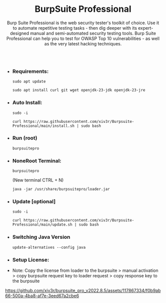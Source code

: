## <h1 align="center"> BurpSuite Professional </h1>
<p align="center"> Burp Suite Professional is the web security tester's toolkit of choice. Use it to automate repetitive testing tasks - then dig deeper with its expert-designed manual and semi-automated security testing tools. Burp Suite Professional can help you to test for OWASP Top 10 vulnerabilities - as well as the very latest hacking techniques.
</p>

<br></br>

- ### Requirements:

      sudo apt update
    
      sudo apt install curl git wget openjdk-23-jdk openjdk-23-jre
    
                                           
- ### Auto Install:

      sudo -i

      curl https://raw.githubusercontent.com/xiv3r/Burpsuite-Professional/main/install.sh | sudo bash


- ### Run (root)

      burpsuitepro


- ### NoneRoot Terminal:

      burpsuitepro

    (New terminal CTRL + N)
  
      java -jar /usr/share/burpsuitepro/loader.jar


- ### Update [optional]

      sudo -i

      curl https://raw.githubusercontent.com/xiv3r/Burpsuite-Professional/main/update.sh | sudo bash

- ### Switching Java Version

      update-alternatives --config java

- ### Setup License:
      
- Note: Copy the license from loader to the burpsuite > manual activation > copy burpsuite request key to loader request >  copy response key to the burpsuite
     
https://github.com/xiv3r/burpsuite_pro_v2022.8.5/assets/117867334/f0b9ab66-500a-4ba8-af7e-3eed67a2cbe6

     
